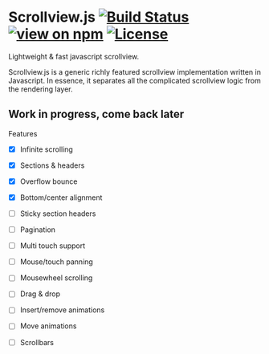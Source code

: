 # Scrollview.js [![Build Status](https://travis-ci.org/IjzerenHein/scrollview.js.svg?branch=master)](https://travis-ci.org/IjzerenHein/scrollview.js) [![view on npm](http://img.shields.io/npm/v/scrollview.svg)](https://www.npmjs.org/package/scrollview) [![License](http://img.shields.io/:license-mit-blue.svg)](http://doge.mit-license.org)

Lightweight & fast javascript scrollview.

Scrollview.js is a generic richly featured scrollview implementation written in Javascript.
In essence, it separates all the complicated scrollview logic from the rendering layer.

## Work in progress, come back later

Features
* [x] Infinite scrolling
* [x] Sections & headers
* [x] Overflow bounce
* [x] Bottom/center alignment

* [ ] Sticky section headers
* [ ] Pagination
* [ ] Multi touch support
* [ ] Mouse/touch panning
* [ ] Mousewheel scrolling
* [ ] Drag & drop
* [ ] Insert/remove animations
* [ ] Move animations
* [ ] Scrollbars
